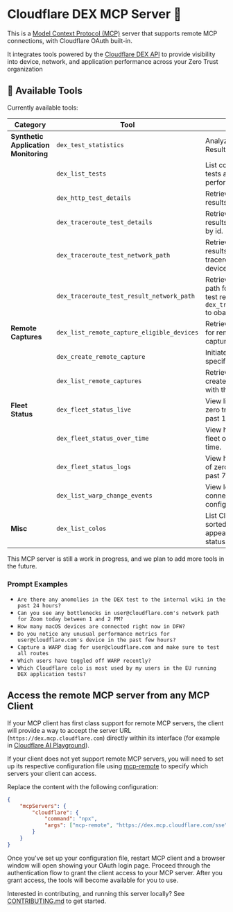 # Cloudflare DEX MCP Server 📡

This is a [Model Context Protocol (MCP)](https://modelcontextprotocol.io/introduction) server that supports remote MCP
connections, with Cloudflare OAuth built-in.

It integrates tools powered by the [Cloudflare DEX API](https://developers.cloudflare.com/api/resources/zero_trust/subresources/dex/) to provide visibility into device, network, and application performance across your Zero Trust organization

## 🔨 Available Tools

Currently available tools:

| **Category**                         | **Tool**                                   | **Description**                                                                                                                                        |
| ------------------------------------ | ------------------------------------------ | ------------------------------------------------------------------------------------------------------------------------------------------------------ |
| **Synthetic Application Monitoring** | `dex_test_statistics`                      | Analyze Cloudflare DEX Test Results by quartile given a Test ID                                                                                        |
|                                      | `dex_list_tests`                           | List configured Cloudflare DEX tests along with overview performance metrics.                                                                          |
|                                      | `dex_http_test_details`                    | Retrieve detailed time series results for an HTTP DEX test by id.                                                                                      |
|                                      | `dex_traceroute_test_details`              | Retrieve detailed time series results for a Traceroute DEX test by id.                                                                                 |
|                                      | `dex_traceroute_test_network_path`         | Retrieve detailed time series results for the network path of a traceroute test by test id and device id.                                              |
|                                      | `dex_traceroute_test_result_network_path`  | Retrieve the hop-by-hop network path for a specific Traceroute DEX test result by id. Use `dex_traceroute_test_network_path` to obain test result ids. |
| **Remote Captures**                  | `dex_list_remote_capture_eligible_devices` | Retrieve a list of devices eligible for remote captures like packet captures or WARP diagnostics.                                                      |
|                                      | `dex_create_remote_capture`                | Initiate a remote capture on a specific device by id.                                                                                                  |
|                                      | `dex_list_remote_captures`                 | Retrieve a list of previously created remote captures along with their details and status.                                                             |
| **Fleet Status**                     | `dex_fleet_status_live`                    | View live metrics for your fleet of zero trust devices for up to the past 1 hour.                                                                      |
|                                      | `dex_fleet_status_over_time`               | View historical metrics for your fleet of zero trust devices over time.                                                                                |
|                                      | `dex_fleet_status_logs`                    | View historical logs for your fleet of zero trust devices for up to the past 7 days.                                                                   |
|                                      | `dex_list_warp_change_events`              | View logs of users toggling WARP connection or changing configuration.                                                                                 |
| **Misc**                             | `dex_list_colos`                           | List Cloudflare colos, optionally sorted by their frequency of appearance in DEX test or fleet status results.                                         |

This MCP server is still a work in progress, and we plan to add more tools in the future.

### Prompt Examples

- `Are there any anomolies in the DEX test to the internal wiki in the past 24 hours?`
- `Can you see any bottlenecks in user@cloudflare.com's network path for Zoom today between 1 and 2 PM?`
- `How many macOS devices are connected right now in DFW?`
- `Do you notice any unusual performance metrics for user@cloudflare.com's device in the past few hours?`
- `Capture a WARP diag for user@cloudflare.com and make sure to test all routes`
- `Which users have toggled off WARP recently?`
- `Which Cloudflare colo is most used by my users in the EU running DEX application tests?`

## Access the remote MCP server from any MCP Client

If your MCP client has first class support for remote MCP servers, the client will provide a way to accept the server URL (`https://dex.mcp.cloudflare.com`) directly within its interface (for example in [Cloudflare AI Playground](https://playground.ai.cloudflare.com/)).

If your client does not yet support remote MCP servers, you will need to set up its respective configuration file using [mcp-remote](https://www.npmjs.com/package/mcp-remote) to specify which servers your client can access.

Replace the content with the following configuration:

```json
{
	"mcpServers": {
		"cloudflare": {
			"command": "npx",
			"args": ["mcp-remote", "https://dex.mcp.cloudflare.com/sse"]
		}
	}
}
```

Once you've set up your configuration file, restart MCP client and a browser window will open showing your OAuth login page. Proceed through the authentication flow to grant the client access to your MCP server. After you grant access, the tools will become available for you to use.

Interested in contributing, and running this server locally? See [CONTRIBUTING.md](CONTRIBUTING.md) to get started.
